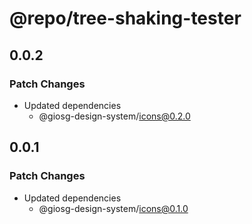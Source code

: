 # @repo/tree-shaking-tester

## 0.0.2

### Patch Changes

- Updated dependencies
  - @giosg-design-system/icons@0.2.0

## 0.0.1

### Patch Changes

- Updated dependencies
  - @giosg-design-system/icons@0.1.0
